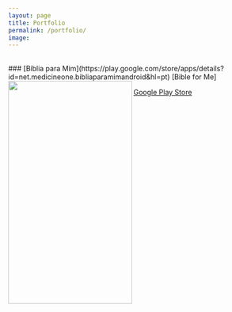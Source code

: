 ```yaml
---
layout: page
title: Portfolio
permalink: /portfolio/
image:
---
```

<br>
### [Bíblia para Mim](https://play.google.com/store/apps/details?id=net.medicineone.bibliaparamimandroid&hl=pt) [Bible for Me]

<img align="left" width="250" height="450" src="{{site.baseurl}}/images/biblia_para_mim.png">

<a href="https://play.google.com/store/apps/details?id=net.medicineone.bibliaparamimandroid&hl=en">Google Play Store</a>
